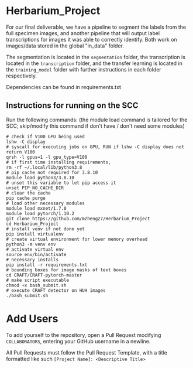 # Herbarium_Project

For our final deliverable, we have a pipeline to segment the labels from the full specimen images, and another pipeline that will output label transcriptions
for images it was able to correctly identify. Both work on images/data stored in the global "in_data" folder. 

The segmentation is located in the `segmentation` folder, the transcription is located in the `transcription` folder, and the transfer learning is located in the `training_model` folder with further instructions in each
folder respectively. 

Dependencies can be found in requirements.txt

## Instructions for running on the SCC
Run the following commands: (the module load command is tailored for the SCC; skip/modify this command if don't have / don't need some modules)

```
# check if V100 GPU being used
lshw -C display
# syscall for executing jobs on GPU, RUN if lshw -C display does not return V100
qrsh -l gpus=1 -l gpu_type=V100 
# if first time installing requirements,
rm -rf ~/.local/lib/python3.8
# pip cache not required for 3.8.10
module load python3/3.8.10
# unset this variable to let pip access it
unset PIP_NO_CACHE_DIR
# clear the cache
pip cache purge
# load other necessary modules
module load mxnet/1.7.0
module load pytorch/1.10.2
git clone https://github.com/mzheng27/Herbarium_Project
cd Herbarium_Project
# install venv if not done yet
pip install virtualenv
# create virtual environment for lower memory overhead
python3 -m venv env
# activate virtual env
source env/bin/activate
# necessary installs
pip install -r requirements.txt
# bounding boxes for image masks of text boxes
cd CRAFT/CRAFT-pytorch-master
# make script executable
chmod +x bash_submit.sh
# execute CRAFT detector on HUH images
./bash_submit.sh

```

# Add Users
To add yourself to the repository, open a Pull Request modifying `COLLABORATORS`, entering your GitHub username in a newline.

All Pull Requests must follow the Pull Request Template, with a title formatted like such `[Project Name]: <Descriptive Title>`
